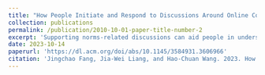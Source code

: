 ```yaml
---
title: "How People Initiate and Respond to Discussions Around Online Community Norm. A Preliminary Analysis on Meta Stack Overflow Discussions"
collection: publications
permalink: /publication/2010-10-01-paper-title-number-2
excerpt: 'Supporting norms-related discussions can aid people in understanding and abiding by ambiguous norms in large-scale online communities. Yet, how social and linguistic factors, such as the identities of interlocutors and the language framing of posts, can influence discussions around norms, is underexplored. In this work, we performed a preliminary analysis based on a dataset containing 123 question threads on Meta Stack Overflow, a site for discussions of the workings and policies of Stack Overflow, to understand how people initiate and respond to norms-related discussions. Results revealed that question posts with different levels of personal relatedness and question specificity have significantly different sentiments, and they also draw comments with diverged sentiments. We present implications and directions of future work based on our findings.'
date: 2023-10-14
paperurl: 'https://dl.acm.org/doi/abs/10.1145/3584931.3606966'
citation: 'Jingchao Fang, Jia-Wei Liang, and Hao-Chuan Wang. 2023. How People Initiate and Respond to Discussions Around Online Community Norms: A Preliminary Analysis on Meta Stack Overflow Discussions. In Companion Publication of the 2023 Conference on Computer Supported Cooperative Work and Social Computing (CSCW '23 Companion). Association for Computing Machinery, New York, NY, USA, 221–225. https://doi.org/10.1145/3584931.3606966'
---
```


